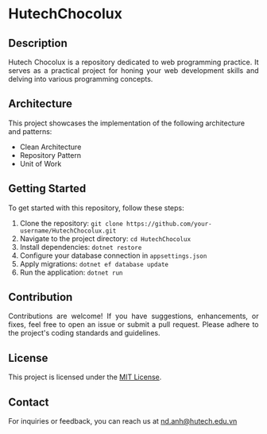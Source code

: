 # HutechChocolux

## Description

<p align="justify">
Hutech Chocolux is a repository dedicated to web programming practice. It serves as a practical project for honing your web development skills and delving into various programming concepts.
</p>

## Architecture
This project showcases the implementation of the following architecture and patterns:

- Clean Architecture
- Repository Pattern
- Unit of Work

## Getting Started
To get started with this repository, follow these steps:

1. Clone the repository: `git clone https://github.com/your-username/HutechChocolux.git`
2. Navigate to the project directory: `cd HutechChocolux`
3. Install dependencies: `dotnet restore`
4. Configure your database connection in `appsettings.json`
5. Apply migrations: `dotnet ef database update`
6. Run the application: `dotnet run`

## Contribution

<p align="justify">
Contributions are welcome! If you have suggestions, enhancements, or fixes, feel free to open an issue or submit a pull request. Please adhere to the project's coding standards and guidelines.
</p>

## License
This project is licensed under the [MIT License](LICENSE).

## Contact
For inquiries or feedback, you can reach us at nd.anh@hutech.edu.vn
